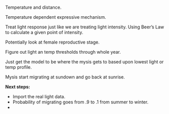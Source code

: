 Temperature and distance. 

Temperature dependent expressive mechanism. 


Treat light response just like we are treating light intensity. Using Beer’s Law to calculate a given point of intensity. 

Potentially look at female reproductive stage. 

Figure out light an temp thresholds through whole year. 

Just get the model to be where the mysis gets to based upon lowest light or temp profile. 

Mysis start migrating at sundown and go back at sunrise. 

__Next steps:__

- Import the real light data. 
- Probability of migrating goes from .9 to .1 from summer to winter. 
- 
